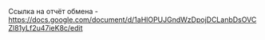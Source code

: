 Ссылка на отчёт обмена - https://docs.google.com/document/d/1aHlOPUJGndWzDpojDCLanbDsOVCZl81yLf2u47ieK8c/edit
